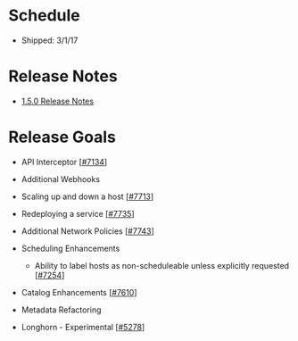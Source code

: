 # Schedule

* Shipped: 3/1/17

# Release Notes
* [1.5.0 Release Notes](https://github.com/rancher/rancher/releases/tag/v1.5.0)

# Release Goals

* API Interceptor [[#7134](https://github.com/rancher/rancher/issues/7134)]

* Additional Webhooks
 * Scaling up and down a host [[#7713](https://github.com/rancher/rancher/issues/7713)]
 * Redeploying a service [[#7735](https://github.com/rancher/rancher/issues/7735)]

* Additional Network Policies [[#7743](https://github.com/rancher/rancher/issues/7743)]

* Scheduling Enhancements
  * Ability to label hosts as non-scheduleable unless explicitly requested [[#7254](https://github.com/rancher/rancher/issues/7254)]

* Catalog Enhancements [[#7610](https://github.com/rancher/rancher/issues/7610)]

* Metadata Refactoring 

* Longhorn - Experimental [[#5278](https://github.com/rancher/rancher/issues/5278)]
 
